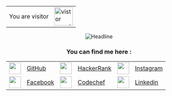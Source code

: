 <div align="center"><table>
  <tr>
    <td>You are visitor</td>
    <td><img src="https://profile-counter.glitch.me/codecracker2507/count.svg" alt="vistor count" height="50" /></td>
  </tr>
</table></div>

<div class="headline" align="center">
    <img src="https://readme-typing-svg.herokuapp.com?color=%236ECA77&size=32&center=true&vCenter=true&width=600&height=50&lines=Hi+there+,+I'm+Agnik+Sarkar;Fullstack+Web+Developer;Problem+Solver;Open-Source+Contributor;EEE+Enthusiast" alt="Headline" />
</div>


<div align="center"><h3> You can find me here : </h3>
  <table>       
    <tr>      
      <td><img height="32" width="32" src="https://cdn.jsdelivr.net/npm/simple-icons@latest/icons/github.svg"></td>
      <td><a href="http://www.github.com/codecracker2507" title="Github">GitHub</a></td>
      <td><img height="32" width="32" src="https://user-images.githubusercontent.com/64016811/126900184-f88ad750-b1a9-4471-98d8-6cdfdd0d1915.png"></td>
      <td><a href="https://www.hackerrank.com/agnik2507">HackerRank</a></td>
      <td><img height="32" width="32" src="https://tse1.mm.bing.net/th?id=OIP.ho1dc1a3VpPFl1Fy3pv5vAHaHZ&pid=Api&P=0&w=166&h=166"></td>
      <td><a href="https://www.instagram.com/_agnik2507_/" title="Instagram">Instagram</a></td>
    </tr>
    <tr>      
      <td><img height="32" width="32" src="https://user-images.githubusercontent.com/64016811/126900188-e92fc435-559d-489e-b429-3773de9b4352.png"></td>
      <td><a href="https://www.facebook.com/agnik.sarkar.148">Facebook</a></td>
      <td><img height="32" width="32" src="https://user-images.githubusercontent.com/64016811/126900195-9ce9ab12-8489-4b6c-883d-d37252f22d3f.png"></td>
      <td><a href="https://www.codechef.com/users/agnik2507">Codechef</a></td>
      <td><img height="32" width="32" src="https://user-images.githubusercontent.com/64016811/126900174-9aa8ff7d-84d6-473e-9432-93690827d161.png"></td>
      <td><a href="https://www.linkedin.com/in/agnik-sarkar-bb80b9210/" title="Linkedin">Linkedin</a></td>
    </tr>
  </table>
</div>
